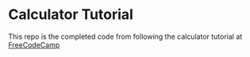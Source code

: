 # Calculator Tutorial

This repo is the completed code from following the calculator tutorial at [FreeCodeCamp]("https://www.freecodecamp.org/news/how-to-build-an-html-calculator-app-from-scratch-using-javascript-4454b8714b98/")